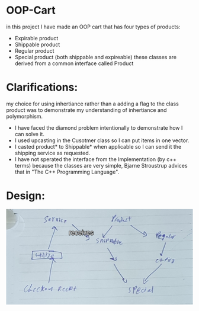 # OOP-Cart
in this project I have made an OOP cart that has four types of products:
  - Expirable product
  - Shippable product
  - Regular product
  - Special product (both shippable and expireable)
these classes are derived from a common interface called Product
# Clarifications:
my choice for using inhertiance rather than a adding a flag to the class product was to demonstrate my understanding of inhertiance and polymorphism.
  -  I have faced the diamond problem intentionally to demonstrate how I can solve it.
  -  I used upcasting in the Cusotmer class so I can put items in one vector.
  -  I casted product* to Shippable* when applicable so I can send it the shipping service as requested.
  -  I have not sperated the interface from the Implementation (by c++ terms) because the classes are very simple, Bjarne Stroustrup advices that in "The C++ Programming Language".

# Design:
![design](https://github.com/MostafaEwis/OOP-Cart/blob/master/design.jpg)
